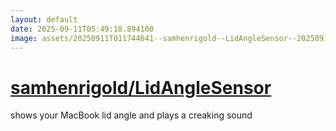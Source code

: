 ```yaml
---
layout: default
date: 2025-09-11T05:49:18.894100
image: assets/20250911T011744641--samhenrigold--LidAngleSensor--20250911T012212641--cropped.png
---
```


# [samhenrigold/LidAngleSensor](https://github.com/samhenrigold/LidAngleSensor)

shows your MacBook lid angle and plays a creaking sound
